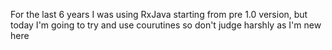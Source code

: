 For the last 6 years I was using RxJava starting from pre 1.0 version, but today I'm going to try and use courutines so don't judge harshly as I'm new here